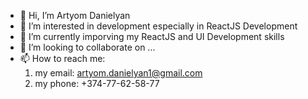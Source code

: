 - 👋 Hi, I’m Artyom Danielyan
- 👀 I’m interested in development especially in ReactJS Development
- 🌱 I’m currently imporving my ReactJS and UI Development skills
- 💞️ I’m looking to collaborate on ...
- 📫 How to reach me:
  1. my email: artyom.danielyan1@gmail.com
  2. my phone: +374-77-62-58-77

<!---
DanielyanArtyom/DanielyanArtyom is a ✨ special ✨ repository because its `README.md` (this file) appears on your GitHub profile.
You can click the Preview link to take a look at your changes.
--->
